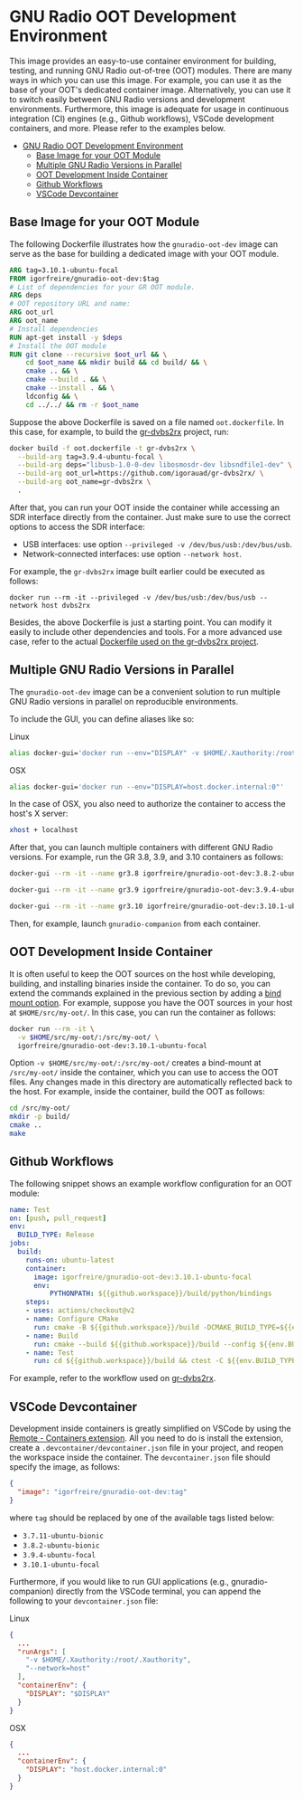 # GNU Radio OOT Development Environment

This image provides an easy-to-use container environment for building, testing, and running GNU Radio out-of-tree (OOT) modules. There are many ways in which you can use this image. For example, you can use it as the base of your OOT's dedicated container image. Alternatively, you can use it to switch easily between GNU Radio versions and development environments. Furthermore, this image is adequate for usage in continuous integration (CI) engines (e.g., Github workflows), VSCode development containers, and more. Please refer to the examples below.

- [GNU Radio OOT Development Environment](#gnu-radio-oot-development-environment)
  - [Base Image for your OOT Module](#base-image-for-your-oot-module)
  - [Multiple GNU Radio Versions in Parallel](#multiple-gnu-radio-versions-in-parallel)
  - [OOT Development Inside Container](#oot-development-inside-container)
  - [Github Workflows](#github-workflows)
  - [VSCode Devcontainer](#vscode-devcontainer)

## Base Image for your OOT Module

The following Dockerfile illustrates how the `gnuradio-oot-dev` image can serve as the base for building a dedicated image with your OOT module.

```Dockerfile
ARG tag=3.10.1-ubuntu-focal
FROM igorfreire/gnuradio-oot-dev:$tag
# List of dependencies for your GR OOT module.
ARG deps
# OOT repository URL and name:
ARG oot_url
ARG oot_name
# Install dependencies
RUN apt-get install -y $deps
# Install the OOT module
RUN git clone --recursive $oot_url && \
    cd $oot_name && mkdir build && cd build/ && \
    cmake .. && \
    cmake --build . && \
    cmake --install . && \
    ldconfig && \
    cd ../../ && rm -r $oot_name
```

Suppose the above Dockerfile is saved on a file named `oot.dockerfile`. In this case, for example, to build the [gr-dvbs2rx](https://github.com/igorauad/gr-dvbs2rx/) project, run:

```bash
docker build -f oot.dockerfile -t gr-dvbs2rx \
  --build-arg tag=3.9.4-ubuntu-focal \
  --build-arg deps="libusb-1.0-0-dev libosmosdr-dev libsndfile1-dev" \
  --build-arg oot_url=https://github.com/igorauad/gr-dvbs2rx/ \
  --build-arg oot_name=gr-dvbs2rx \
  .
```

After that, you can run your OOT inside the container while accessing an SDR interface directly from the container. Just make sure to use the correct options to access the SDR interface:

- USB interfaces: use option `--privileged -v /dev/bus/usb:/dev/bus/usb`.
- Network-connected interfaces: use option `--network host`.

For example, the `gr-dvbs2rx` image built earlier could be executed as follows:

```
docker run --rm -it --privileged -v /dev/bus/usb:/dev/bus/usb --network host dvbs2rx
```

Besides, the above Dockerfile is just a starting point. You can modify it easily to include other dependencies and tools. For a more advanced use case, refer to the actual [Dockerfile used on the gr-dvbs2rx project](https://github.com/igorauad/gr-dvbs2rx/blob/master/Dockerfile).

## Multiple GNU Radio Versions in Parallel

The `gnuradio-oot-dev` image can be a convenient solution to run multiple GNU Radio versions in parallel on reproducible environments.

To include the GUI, you can define aliases like so:

Linux
```bash
alias docker-gui='docker run --env="DISPLAY" -v $HOME/.Xauthority:/root/.Xauthority --network=host'
```

OSX
```bash
alias docker-gui='docker run --env="DISPLAY=host.docker.internal:0"'
```

In the case of OSX, you also need to authorize the container to access the host's X server:

```bash
xhost + localhost
```

After that, you can launch multiple containers with different GNU Radio
versions. For example, run the GR 3.8, 3.9, and 3.10 containers as follows:

```bash
docker-gui --rm -it --name gr3.8 igorfreire/gnuradio-oot-dev:3.8.2-ubuntu-bionic
```

```bash
docker-gui --rm -it --name gr3.9 igorfreire/gnuradio-oot-dev:3.9.4-ubuntu-focal
```

```bash
docker-gui --rm -it --name gr3.10 igorfreire/gnuradio-oot-dev:3.10.1-ubuntu-focal
```

Then, for example, launch `gnuradio-companion` from each container.

## OOT Development Inside Container

It is often useful to keep the OOT sources on the host while developing, building, and installing binaries inside the container. To do so, you can extend the commands explained in the previous section by adding a [bind mount option](https://docs.docker.com/engine/reference/run/#volume-shared-filesystems). For example, suppose you have the OOT sources in your host at `$HOME/src/my-oot/`. In this case, you can run the container as follows:

```bash
docker run --rm -it \
  -v $HOME/src/my-oot/:/src/my-oot/ \
  igorfreire/gnuradio-oot-dev:3.10.1-ubuntu-focal
```

Option `-v $HOME/src/my-oot/:/src/my-oot/` creates a bind-mount at `/src/my-oot/` inside the container, which you can use to access the OOT files. Any changes made in this directory are automatically reflected back to the host. For example, inside the container, build the OOT as follows:

```bash
cd /src/my-oot/
mkdir -p build/
cmake ..
make
```

## Github Workflows

The following snippet shows an example workflow configuration for an OOT module:

```yml
name: Test
on: [push, pull_request]
env:
  BUILD_TYPE: Release
jobs:
  build:
    runs-on: ubuntu-latest
    container:
      image: igorfreire/gnuradio-oot-dev:3.10.1-ubuntu-focal
      env:
          PYTHONPATH: ${{github.workspace}}/build/python/bindings
    steps:
    - uses: actions/checkout@v2
    - name: Configure CMake
      run: cmake -B ${{github.workspace}}/build -DCMAKE_BUILD_TYPE=${{env.BUILD_TYPE}}
    - name: Build
      run: cmake --build ${{github.workspace}}/build --config ${{env.BUILD_TYPE}}
    - name: Test
      run: cd ${{github.workspace}}/build && ctest -C ${{env.BUILD_TYPE}} -VV
```

For example, refer to the workflow used on [gr-dvbs2rx](https://github.com/igorauad/gr-dvbs2rx/blob/master/.github/workflows/test.yml).

## VSCode Devcontainer

Development inside containers is greatly simplified on VSCode by using the [Remote - Containers extension](https://code.visualstudio.com/docs/remote/containers). All you need to do is install the extension, create a `.devcontainer/devcontainer.json` file in your project, and reopen the workspace inside the container. The `devcontainer.json` file should specify the image, as follows:

```json
{
  "image": "igorfreire/gnuradio-oot-dev:tag"
}
```

where `tag` should be replaced by one of the available tags listed below:

- `3.7.11-ubuntu-bionic`
- `3.8.2-ubuntu-bionic`
- `3.9.4-ubuntu-focal`
- `3.10.1-ubuntu-focal`

Furthermore, if you would like to run GUI applications (e.g., gnuradio-companion) directly from the VSCode terminal, you can append the following to your `devcontainer.json` file:

Linux
```json
{
  ...
  "runArgs": [
    "-v $HOME/.Xauthority:/root/.Xauthority",
    "--network=host"
  ],
  "containerEnv": {
    "DISPLAY": "$DISPLAY"
  }
}
```

OSX
```json
{
  ...
  "containerEnv": {
    "DISPLAY": "host.docker.internal:0"
  }
}
```